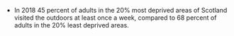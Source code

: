 
* In 2018 45 percent of adults in the 20% most deprived areas of Scotland visited the outdoors at least once a week, compared to 68 percent of
adults in the 20% least deprived areas.


